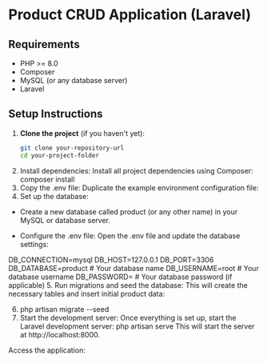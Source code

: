 # Product CRUD Application (Laravel)

## Requirements
- PHP >= 8.0
- Composer
- MySQL (or any database server)
- Laravel

## Setup Instructions

1. **Clone the project** (if you haven't yet):
   ```bash
   git clone your-repository-url
   cd your-project-folder

2. Install dependencies: Install all project dependencies using Composer:
composer install
3. Copy the .env file: Duplicate the example environment configuration file:
4. Set up the database:

- Create a new database called product (or any other name) in your MySQL or database server.

- Configure the .env file: Open the .env file and update the database settings:

DB_CONNECTION=mysql
DB_HOST=127.0.0.1
DB_PORT=3306
DB_DATABASE=product  # Your database name
DB_USERNAME=root      # Your database username
DB_PASSWORD=          # Your database password (if applicable)
5. Run migrations and seed the database: This will create the necessary tables and insert initial product data:

6. php artisan migrate --seed
7. Start the development server: Once everything is set up, start the Laravel development server:
php artisan serve
This will start the server at http://localhost:8000.

Access the application: